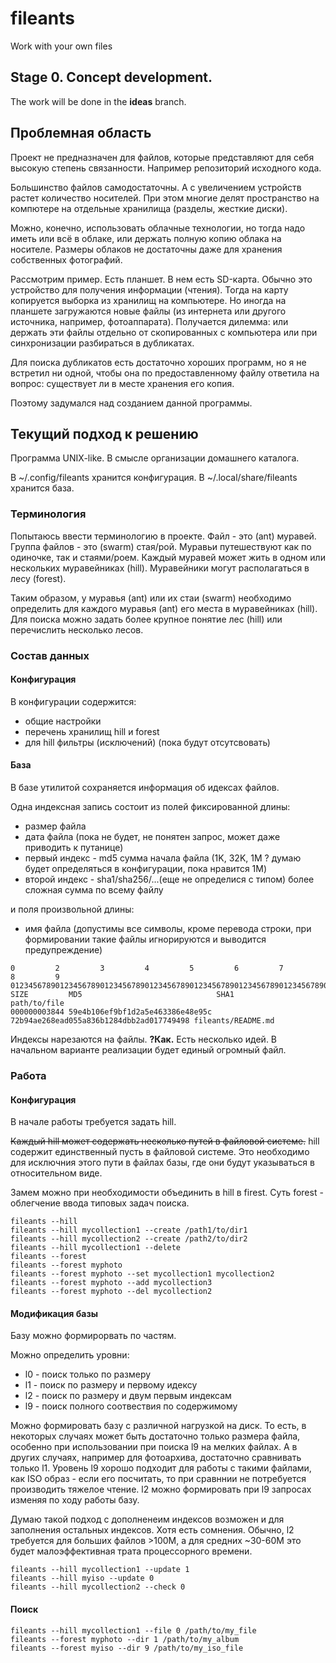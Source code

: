 # fileants
Work with your own files

## Stage 0. Concept development.

The work will be done in the **ideas** branch.

## Проблемная область

Проект не предназначен для файлов, которые представляют для себя высокую степень связанности. Например репозиторий исходного кода.

Большинство файлов самодостаточны. А с увеличением устройств растет количество носителей. При этом многие делят пространство на компютере на отдельные хранилища (разделы, жесткие диски).

Можно, конечно, использовать облачные технологии, но тогда надо иметь или всё в облаке, или держать полную копию облака на носителе. Размеры облаков не достаточны даже для хранения собственных фотографий.

Рассмотрим пример. Есть планшет. В нем есть SD-карта. Обычно это устройство для получения информации (чтения). Тогда на карту копируется выборка из хранилищ на компьютере. Но иногда на планшете загружаются новые файлы (из интернета или другого источника, например, фотоаппарата). Получается дилемма: или держать эти файлы отдельно от скопированных с компьютера или при синхронизации разбираться в дубликатах.

Для поиска дубликатов есть достаточно хороших программ, но я не встретил ни одной, чтобы она по предоставленному файлу ответила на вопрос: существует ли в месте хранения его копия.

Поэтому задумался над созданием данной программы.

## Текущий подход к решению

Программа UNIX-like. В смысле организации домашнего каталога.

В ~/.config/fileants хранится конфигурация.
В ~/.local/share/fileants хранится база.

### Терминология

Попытаюсь ввести терминологию в проекте.
Файл - это (ant) муравей.
Группа файлов - это (swarm) стая/рой. Муравьи путешествуют как по одиночке, так и стаями/роем.
Каждый муравей может жить в одном или нескольких муравейниках (hill).
Муравейники могут располагаться в лесу (forest).

Таким образом, у муравья (ant) или их стаи (swarm) необходимо определить для каждого муравья (ant) его места в муравейниках (hill). Для поиска можно задать более крупное понятие лес (hill) или перечислить несколько лесов.

### Состав данных

#### Конфигурация

В конфигурации содержится:
  - общие настройки
  - перечень хранилищ hill и forest
  - для hill фильтры (исключений) (пока будут отсутсвовать)

#### База

В базе утилитой сохраняется информация об идексах файлов.

Одна индексная запись состоит из полей фиксированной длины:
  - размер файла
  - дата файла (пока не будет, не понятен запрос, может даже приводить к путанице)
  - первый индекс - md5 сумма начала файла (1K, 32K, 1M ? думаю будет определяться в конфигурации, пока нравится 1M)
  - второй индекс - sha1/sha256/...(еще не определися с типом) более сложная сумма по всему файлу

и поля произвольной длины:
  - имя файла (допустимы все символы, кроме перевода строки, при формировании такие файлы игнорируются и выводится предупреждение)

```
0         2         3         4         5         6         7         8         9
012345678901234567890123456789012345678901234567890123456789012345678901234567890123456789
SIZE         MD5                              SHA1                                     path/to/file
000000003844 59e4b106ef9bf1d2a5e463386e48e95c 72b94ae268ead055a836b1284dbb2ad017749498 fileants/README.md
```

Индексы нарезаются на файлы.
**?Как.** Есть несколько идей. В начальном варианте реализации будет единый огромный файл.

### Работа

#### Конфигурация

В начале работы требуется задать hill.

~~Каждый hill может содержать несколько путей в файловой системе.~~
hill содержит единственный пусть в файловой системе. Это необходимо для исключния этого пути в файлах базы, где они будут указываться в относительном виде.

Замем можно при необходимости объединить в hill в firest. Суть forest - облегчение ввода типовых задач поиска.

```
fileants --hill
fileants --hill mycollection1 --create /path1/to/dir1
fileants --hill mycollection2 --create /path2/to/dir2
fileants --hill mycollection1 --delete
fileants --forest
fileants --forest myphoto
fileants --forest myphoto --set mycollection1 mycollection2
fileants --forest myphoto --add mycollection3
fileants --forest myphoto --del mycollection2
```

#### Модификация базы

Базу можно формирорвать по частям.

Можно определить уровни:
- l0 - поиск только по размеру
- l1 - поиск по размеру и первому идексу
- l2 - поиск по размеру и двум первым индексам
- l9 - поиск полного соотвествия по содержимому

Можно формировать базу с различной нагрузкой на диск. То есть, в некоторых случаях может быть достаточно только размера файла, особенно при использовании при поиска l9 на мелких файлах. А в других случаях, например для фотоархива, достаточно сравнивать только l1. Уровень l9 хорошо подходит для работы с такими файлами, как ISO образ - если его посчитать, то при сравннии не потребуется производить тяжелое чтение. l2 можно формировать при l9 запросах изменяя по ходу работы базу.

Думаю такой подход с дополненеим индексов возможен и для заполнения остальных индексов. Хотя есть сомнения. Обычно, l2 требуется для больших файлов >100M, а для средних ~30-60M это будет малоэффективная трата процессорного времени.

```
fileants --hill mycollection1 --update 1
fileants --hill myiso --update 0
fileants --hill mycollection2 --check 0
```

#### Поиск

```
fileants --hill mycollection1 --file 0 /path/to/my_file
fileants --forest myphoto --dir 1 /path/to/my_album
fileants --forest myiso --dir 9 /path/to/my_iso_file
```
